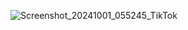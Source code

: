 ![Screenshot_20241001_055245_TikTok](https://github.com/user-attachments/assets/03a52a23-a9b6-467e-8fa7-ea388306dc91)
